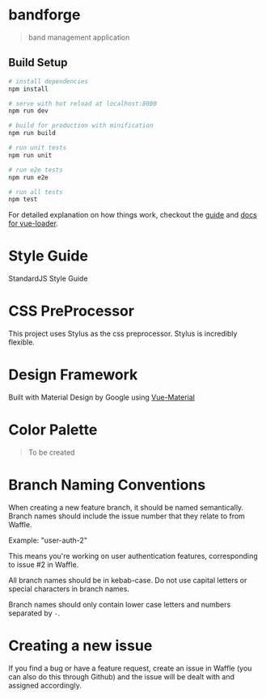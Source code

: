 # bandforge

> band management application

## Build Setup

```bash
# install dependencies
npm install

# serve with hot reload at localhost:8080
npm run dev

# build for production with minification
npm run build

# run unit tests
npm run unit

# run e2e tests
npm run e2e

# run all tests
npm test
```

For detailed explanation on how things work, checkout the [guide](http://vuejs-templates.github.io/webpack/) and [docs for vue-loader](http://vuejs.github.io/vue-loader).

# Style Guide

StandardJS Style Guide

# CSS PreProcessor

This project uses Stylus as the css preprocessor. Stylus is incredibly flexible.

# Design Framework

Built with Material Design by Google using [Vue-Material](https://marcosmoura.github.io/vue-material/#/)

# Color Palette

> To be created

# Branch Naming Conventions 
When creating a new feature branch, it should be named semantically. 
Branch names should include the issue number that they relate to from Waffle. 

Example: "user-auth-2"

This means you're working on user authentication features, corresponding to issue #2 in Waffle. 

All branch names should be in kebab-case. Do not use capital letters or special characters in branch names.

Branch names should only contain lower case letters and numbers separated by `-`. 

# Creating a new issue 

If you find a bug or have a feature request, create an issue in Waffle (you can also do this through Github) and the issue will be dealt with and assigned accordingly. 


